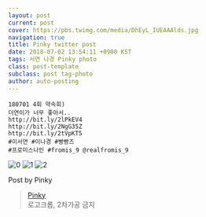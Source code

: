 ```yaml
---
layout: post
current: post
cover: https://pbs.twimg.com/media/DhEyL_IUEAAAlds.jpg
navigation: true
title: Pinky twitter post
date: 2018-07-02 13:54:11 +0900 KST
tags: 서연 나경 Pinky photo
class: post-template
subclass: post tag-photo
author: auto-posting
---
```


```  
180701 4회 약속회)  
더연이가 너무 좋아서..  
http://bit.ly/2lPkEV4   
http://bit.ly/2NgG35Z   
http://bit.ly/2tVpKT5   
#이서연 #이나경 #빵빵즈  
#프로미스나인 #fromis_9 @realfromis_9  

```

![0](https://pbs.twimg.com/media/DhEyKuaVQAEZI-I.jpg)
![1](https://pbs.twimg.com/media/DhEyLZZVMAAmFLg.jpg)
![2](https://pbs.twimg.com/media/DhEyL_IUEAAAlds.jpg)


Post by Pinky

> [Pinky](https://twitter.com/pinkypic7)  
  로고크롭, 2차가공 금지